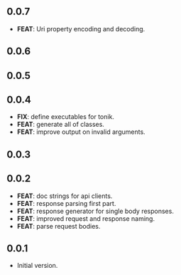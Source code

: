 ## 0.0.7

 - **FEAT**: Uri property encoding and decoding.

## 0.0.6

## 0.0.5

## 0.0.4

 - **FIX**: define executables for tonik.
 - **FEAT**: generate all of classes.
 - **FEAT**: improve output on invalid arguments.

## 0.0.3

## 0.0.2

 - **FEAT**: doc strings for api clients.
 - **FEAT**: response parsing first part.
 - **FEAT**: response generator for single body responses.
 - **FEAT**: improved request and response naming.
 - **FEAT**: parse request bodies.

## 0.0.1

- Initial version.
